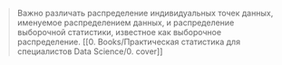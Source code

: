> Важно различать распределение индивидуальных точек данных, именуемое распределением данных, и распределение выборочной статистики, известное как выборочное распределение. [[0. Books/Практическая статистика для специалистов Data Science/0. cover]]

